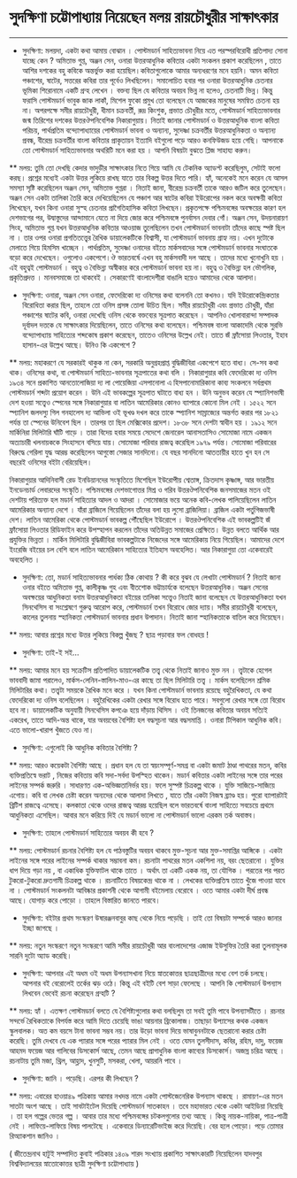 ﻿# সুদক্ষিণা চট্টোপাধ্যায় নিয়েছেন মলয় রায়চৌধুরীর সাক্ষাৎকার
-----------------

* সুদক্ষিণা: মলয়দা, একটা কথা আমায় বোঝান । পোস্টমডার্ন সাহিত্যভাবনা নিয়ে এত পরস্পরবিরোধী প্রতিপাদ্য সোনা যাচ্ছে কেন ? অমিতাভ গুপ্ত, অঞ্জন সেন, ওনারা উত্তরআধুনিক কবিতার একটা সংকলন প্রকাশ করেছিলেন , তাতে আশির দশকের বহু কবিকে অন্তর্ভুক্ত করা হয়েছিল।কবিতাগুলোকে আমার অন্যধরণের মনে হয়নি। অমন কবিতা পঞ্চাশের, ষাটের, সত্তরের কবিরা তার পূর্বেও লিখছিলেন। সমালোচিত হবার পর ওনারা উত্তরআধুনিক চেতনার ভূমিকা শিরোনামে একটি গ্রন্হ লেখেন । বক্তব্য ছিল যে কবিতার অবয়ব ভিন্ন না হলেও, চেতনাটি ভিন্ন। কিন্তু ফরাসি পোস্টমডার্ন ভাবুক জাক লাকাঁ, মিশেল ফুকো প্রমুখ তো বলেছেন যে আজকের মানুষের সমন্বিত চেতনা হয় না। অপরপক্ষে সমীর রায়চৌধুরী, ধীমান চক্রবর্তী, রুদ্র কিংশুক, প্রভাত চৌধুরীর মতে, পোস্টমডার্ন সাহিত্যভাবনার জন্ম তিরিশের দশকের উত্তরঔপনিবেশিক নিকারাগুয়ায়। নিতাই জানার পোস্টমডার্ন ও উত্তরআধুনিক বাংলা কবিতা পরিচয়, পার্থপ্রতিম বন্দ্যোপাধ্যায়ের পোস্টমডার্ন ভাবনা ও অন্যান্য, সুদেষ্ণা চক্রবর্তীর উত্তরআধুনিকতা ও অন্যান্য প্রবন্ধ, বীরেন্দ্র চক্রবর্তীর বাংলা কবিতার প্রাকৃতায়ন ইত্যাদি বইগুলো পড়ে আরও কনফিউজড হয়ে গেছি। আপনাকে তো পোস্টমডার্ন সাহিত্যভাবনার অথরিটি মনে করা হয় । আপনি বিষয়টা বুঝতে প্লিজ সাহায্য করুন।

**  মলয়: তুমি তো দেখছি কেদার ভাদুড়ীর সাক্ষাৎকার নিতে গিয়ে আমি যে টেকনিক অ্যাডপ্ট করেছিলুম, সেটাই ফলো করছ। প্রশ্নের মধ্যেই একটা উত্তর লুকিয়ে রাখছ যাতে তার বিকল্প উত্তর দিতে পারি। হ্যাঁ, অনেকেই মনে করেন যে আসল সমস্যা সৃষ্টি করেছিলেন অঞ্জন সেন, অমিতাভ গুপ্তরা । নিতাই জানা, বীরেন্দ্র চক্রবর্তী তাকে আরও জটিল করে তুলেছেন। অঞ্জন সেন একটা তালিকা তৈরি করে দেখিয়েছিলেন যে পঞ্চাশ আর ষাটের কবিরা ইউরোপের নকল করে অবক্ষয়ী কবিতা লিখেছেন, যখন কিনা ওনারা সুস্হ চেতনার প্রাগৈতিহাসিক কবিতা লিখছেন। প্রকৃতপক্ষে পশ্চিমবঙ্গের অবক্ষয়ের কারণ হল দেশভাগের পর, উদ্বাস্তুদের আন্দামানে যেতে না দিয়ে জোর করে পশ্চিমবঙ্গে পুনর্বাসন দেবার গোঁ। অঞ্জন সেন, উদয়নারায়ণ সিংহ, অমিতাভ গুপ্ত যখন উত্তরআধুনিক কবিতার আওয়াজ তুলেছিলেন তখন পোস্টমডার্ন ভাবনাটা তাঁদের কাছে স্পষ্ট ছিল না । তার ওপর ওনারা প্রগতিতত্ত্বের রৈখিক ডায়ালেকটিকে বিশ্বাসী, যা পোস্টমডার্ন ভাবনায় গ্রাহ্য নয়। এখন দুটোকে মেলাতে গিয়ে হিমসিম খাচ্ছেন । পার্থপ্রতিম, সুদেষ্ণা ওনাদের বইতে মার্কসবাদের সঙ্গে পোস্টমডার্ন ভাবনার সংঘাতকে বড়ো করে দেখেছেন। ওগুলোও একপেশে।ঔ ভারতবর্ষে এখন বহু মার্কসবাদী দল আছে । তাদের মধ্যে খুনোখুনি হয় । এই বহুত্বই পোস্টমডার্ন । বহুত্ব ও বৈভিন্ন্য অস্বীকার করে পোস্টমডার্ন ভাবনা হয় না। বহুত্ব ও বৈভিন্ন্য হল ভৌগলিক, প্রকৃতিপ্রদত্ত । মানবসমাজে তা থাকবেই । সেকারণেই বাংলাদেশীরা বাঙালি হয়েও আমাদের থেকে আলাদা।

* সুদক্ষিণা: ওনারা, অঞ্জন সেন ওনারা, ফেদেরিকো দ্য ওনিসের কথা বলেননি তো কখনও। যদি ইউরোকেন্দ্রিকতার বিরোধিতা করার ছিল, তাহলে তো ওনিস প্রসঙ্গ তোলা উচিত ছিল। সমীর রায়চৌধুরী এবং প্রভাত চৌধুরী, যাঁরা পঞ্চাশের ষাটের কবি, ওনারা দেখেছি ওনিস থেকে বক্তব্যের সূত্রপাত করেছেন । আপনিও খোলাবারান্দা সম্পাদক দূর্বাদল দত্তকে যে সাক্ষাৎকার দিয়েছিলেন, তাতে ওনিসের কথা বলেছেন। পশ্চিমবঙ্গ বাংলা আকাদেমি থেকে সুরভি বন্দ্যোপাধ্যায় সাহিত্যের শব্দকোষ প্রকাশ করেছেন, তাতেও ওনিসের উল্লেখ নেই। তাতে জঁ ফ্রাঁসোয়া লিওতার, ইহাব হাসান-এর উল্লেখ আছে। উনিও কি একপেশে ?

**  মলয়: মহাকরণে যে সরকারই থাকুক না কেন, সরকারি অনুগ্রহপ্রাপ্ত বুদ্ধিজীবিরা একপেশে হতে বাধ্য। সে-সব কথা থাক। ওনিসের কথা, বা পোস্টমডার্ন সাহিত্য-ভাবনার সূত্রপাতের কথা বলি । নিকারাগুয়ার কবি ফেদেরিকো দ্য ওনিস ১৯৩৪ সনে প্রকাশিত আনতোলোজিয়া দ্য লা পোয়েজিয়া এসপানোলা এ হিসপানোমারিকানা কাব্য সংকলনে সর্বপ্রথম পোস্টমডার্ন শব্দটা প্রয়োগ করেন । উনি এই ভাবকল্পের সূত্রপাত ঘটাতে বাধ্য হন । উনি অনুভব করেন যে স্প্যানিশভাষী দেশ হওয়া সত্ত্বেও স্পেনের সঙ্গে নিকারাগুয়ার বা লাতিন আমেরিকার কোনও ব্যাপারে কোনো মিল নেই । ১৫২২ সনে স্প্যানিশ জলদস্যু গিল গনহালেস দ্য আভিলা ওই ভূখণ্ড দখল করে তাকে স্প্যানিশ সাম্রাজ্যের অন্তর্গত করার পর ১৮২১ পর্যন্ত তা স্পেনের উনিবেশ ছিল । তারপর তা ছিল মেক্সিকোর প্রদেশ। ১৮৩৮ সনে দেশটা স্বাধীন হয় । ১৯১২ সনে মার্কিনিরা মিলিটারি ঘাঁটি গাড়ে । তারা বিদেয় হবার সময়ে সেদেশে জেনারেল আনাসতাসিও সোমোজা নামে একজন অত্যাচারী খলনায়ককে সিংহাসনে বসিয়ে যায়। সোমোজা পরিবার রাজত্ব করেছিল ১৯৭৯ পর্যন্ত। সোমোজা পরিবারের বিরুদ্ধে গেরিলা যুদ্ধ আরম্ভ করেছিলেন আগুস্তো সেজার সানদিনো। যে বছর সানদিনো আততায়ীর হাতে খুন হন সে বছরেই ওনিসের বইটা বেরিয়েছিল।

নিকারাগুয়ার আদিনিবাসী রেড ইনডিয়ানদের সংস্কৃতিতে মিশেছিল ইউরোপীয় শ্বেতাঙ্গ, ক্রিতদাস কৃষ্ণাঙ্গ, আর ভারতীয় ইনডেনচার্ড লেবারদের সংস্কৃতি। পশ্চিমবঙ্গের দেশভাগোত্তর মিশ্র ও গরিব উত্তরঔপনিবেশিক জনসমাজের মতন ওই দেশটায় পরিত্যক্ত হল মডার্ন সাহিত্যার আদল ও আদরা । সোমোজার ভয়ে অনেক কবি-লেখক পালিয়েছিলেন লাতিন আমেরিকার অন্যান্য দেশে । যাঁরা ব্রাজিলে গিয়েছিলেন তাঁদের বলা হয় লুসো ব্রাজিলিয়া। ব্রাজিল একটা পর্তুগিজভাষী দেশ। লাতিন আমেরিকা থেকে পোস্টমডার্ন ভাবকল্প পৌঁছেছিল ইউরোপে । উত্তরঔপনিবেশিক এই ভাবকল্পটিই জঁ ফ্রাঁসোয়া লিওতার রিডিফাইন করে উপস্হাপন করলেন তাঁদের অতিউন্নত সমাজের প্রেক্ষিতে। উন্নত বলতে আর্থিক আর প্রযুক্তির ভিন্নতা । মার্কিন মিলিটারি বুদ্ধিজীবিরা ভাবকল্পটাকে নিজেদের সঙ্গে আমেরিকায় নিয়ে গিয়েছিল। আমাদের দেশে ইংরেজি বইয়ের চল বেশি বলে লাতিন আমেরিকান সাহিত্যের ইতিহাস অবহেলিত। আর নিকারাগুয়া তো একেবারেই অবহেলিত ।

* সুদক্ষিণা: তো, মডার্ন সাহিত্যভাবনার পার্ধক্য ঠিক কোথায় ? কী করে বুঝব যে লেখাটা পোস্টমডার্ন ? নিতাই জানা ওনার বইতে অমিতাভ গুপ্ত, কালীকৃষ্ণ গুহ এবং বীতশোক ভট্টাচার্যকে বলেছেন উত্তরআধুনিক। অঞ্জন সেনের অবক্ষয়ের আধুনিকতা বনাম উত্তরআধুনিকতা বইয়ের তালিকা সত্ত্বেও নিতাই জানা বলেছেন যে উত্তরআধুনিকতা যখন সিনথেসিস বা সংশ্লেষণে গুরুত্ব আরোপ করে, পোস্টমডার্ন তখন বিরোধে জোর দ্যায়। সমীর রায়চৌধুরী বলেছেন, কালের তুলনায় স্হানিকতা পোস্টমডার্ন ভাবনার প্রধান উপাদান। নিতাই জানা স্হানিকতাকে বাতিল করে দিয়েছেন।

**  মলয়: আবার প্রশ্নের মধ্যে উত্তর লুকিয়ে বিকল্প খুঁজছ ? ছাত্র পড়াবার ফল বোধহয় !

* সুদক্ষিণা: তাই-ই সই…

**  মলয়: আমার মনে হয় সক্রেটিস প্রতিপাদিত ডায়ালেকটিক তত্ত্ব থেকে নিতাই জানাও মুক্ত নন । ত্ত্বটাকে হেগেল ভাববাদী জামা পরালেও, মার্কস-লেনিন-স্তালিন-মাও-এর কাছে তা ছিল মিলিটারি তত্ত্ব । মার্কস বলেছিলেন শ্রমিক মিলিটারির কথা। তত্ত্বটা সময়কে রৈখিক মনে করে । যখন কিনা পোস্টমডার্ন ভাবনায় রয়েছে বহুরৈখিকতা, যে কথা ফেদেরিকো দ্য ওনিস বলেছিলেন । বহুরৈখিকের একটা রেখার সঙ্গে বিরোধ হতে পারে। সবগুলো রেখার সঙ্গে তো বিরোধ হবে না। ডায়ালেকটিক অনুযায়ী সিনথেসিস কপঞে হয়ে দাঁড়ায় থিসিস । ওই তিনজনের কবিতার অবয়ব সত্যিই একরেখ, তাতে আদি-অন্ত থাকে, যার অবয়বের বৈশিষ্ট্য হল বদ্ধসূচনা আর বদ্ধসমাপ্তি । ওনারা টিপিকাল আধুনিক কবি। এতে ভালো-খারাপ খুঁজতে যেও না।

* সুদক্ষিণা: এগুলোই কি আধুনিক কবিতার বৈশিষ্ট্য ?

**  মলয়: আরও কয়েকটা বৈশিষ্ট্য আছে । প্রধান হল যে তা স্বয়ংসম্পূর্ণ-সমগ্র বা একটা জমাট ঠাণ্ডা পাথরের মতন, কবির ব্যক্তিপ্রতিস্বে ভরাট , নিজের কবিতায় কবি সদা-সর্বদা উপস্হিত থাকেন। মডার্ন কবিতার একটা লাইনের সঙ্গে তার পরের লাইনের সম্পর্ক জরুরি । সাধারণত এক-অভিজ্ঞতানির্ভর হয়। ফলে সুস্পষ্ট চিত্রকল্প থাকে । যুক্তি সাজিয়ে-সাজিয়ে এগোয়। কবি বা লেখক চেষ্টা করেন অন্যদের থেকে আলাদা লিখতে , যাতে তাঁর একটা নিজস্ব ব্র্যাণ্ড হয়। পুরো ব্যাপারটাই ব্রিটিশ রাজত্বে এসেছে। কলকাতা থেকে ওদের রাজত্ব আরম্ভ হয়েছিল বলে ভারতবর্ষে বাংলা সাহিত্যে সবচেয়ে প্রথমে আধুনিকতা এসেছিল। আবার মনে করিয়ে দিই যে মডার্ন ভালো না পোস্টমডার্ন ভালো এরকম তর্ক অবাস্তব।

* সুদক্ষিণা: তাহলে পোস্টমডার্ন সাহিত্যের অবয়ব কী হবে ?

**  মলয়: পোস্টমডার্ন রচনার বৈশিষ্ট্য হল যে পাঠবস্তুটির অবয়ব থাকবে মুক্ত-সূচনা আর মুক্ত-সমাপ্তির আঙ্গিকে । একটা লাইনের সঙ্গে পরের লাইনের সম্পর্ক থাকার সম্ভাবনা কম। রচনাটা পাথরের মতন একশিলা নয়, বরং ছেতরানো । যুক্তির ধাপ দিয়ে গড়া নয় , বা একাধিক যুক্তিফাটল থাকে তাতে । অর্থাৎ তা একটি একক নয়, তা যৌগিক । পরতের পর পরত টুকরো-টুকরো দ্রুতগামী চিত্রকল্প থাকে । রচনাটিতে বিষয়কেন্দ্র থাকে না । লেখকের ব্যক্তিপ্রতিস্ব তাতে খুঁজে পাওয়া যাবে না । পোস্টমডার্ন সংকলনটা আবিষ্কার প্রকাশনী থেকে আগামী বইমেলায় বেরোবে । ওতে আমার একটা দীর্ঘ প্রবন্ধ আছে। যোগাড় করে পোড়ো । তাহলে বিস্তারিত জানতে পারবে।

* সুদক্ষিণা: বইটার প্রথম সংস্করণ উষারঞ্জনবাবুর কাছ থেকে নিয়ে পড়েছি । তাই তো বিষয়টা সম্পর্কে আরও জানার ইচ্ছা জাগছে ।

**  মলয়: নতুন সংস্করণে নতুন সংস্করণে আমি সমীর রায়চৌধুরী আর বাংলাদেশের এজাজ ইউসুফির তৈরি করা তুলনামূলক সারনি দুটো অ্যাড করেছি।

* সুদক্ষিণা: আপনার এই অধম ওই অধম উপন্যাসখানা নিয়ে স্নাতকোত্তর ছাত্রছাত্রীদের মধ্যে বেশ তর্ক চলছে। আপনার বই বেরোলেই তর্কের ঝড় ওঠে। কিন্তু এই বইটি বেশ সাড়া ফেলেছে । আপনি কি পোস্টমডার্ন উপন্যাস লিখবেন ভেবেই রচনা করেছেন গ্রন্হটি ?

**  মলয়: হ্যাঁ । এতক্ষণ পোস্টমডার্ন বলতে যে বৈশিষ্ট্যগুলোর কথা বলছিলুম তা সবই তুমি পাবে উপন্যাসটীতে । রচনার সন্দর্ভে রৈখিকতাকে বিপর্যস্ত করে আমি দিতে চেয়েছি ভাঙা আয়নার ব্রিকোলাজ। তাছাড়া উপ্যাসের কথক একজন স্কুলবালক। অত কম বয়সে টানা ভাবনা সম্ভব নয়। তার উড়ো ভাবনা দিয়ে ভাষাবুননটাকে ছেতরানো করার চেষ্টা করেছি। তুমি দেখবে যে এক প্যারার সঙ্গে পরের প্যারার মিল নেই । ওতে যেমন তুলসীদাস, কবির, রহিম, দাদু, ফয়েজ আহমদ ফয়েজ আর গালিবের ডিসকোর্স আছে, তেমন আছে প্রাগাধুনিক বাংলা কাব্যের ডিসকোর্স। অজস্র চরিত্র আছে । রচনাটায় তুমি মজা, থ্রিল, আহ্লাদ, খুনসুটি, মসকরা, খেলা, আয়রনি পাবে ।

* সুদক্ষিণা: জানি । পড়েছি। এরপর কী লিখছেন ?

**  মলয়: এবারের হাওয়া৪৯ পত্রিকায় আমার নখদন্ত নামে একটা পোস্টজেনেরিক উপন্যাস থাকছে । রামায়ণ-এর মতন সাতটা অংশ আছে । তাই সাবটাইটেল দিয়েছি পোস্টমডার্ন সাতকাহন । তবে মহাভারত থেকে একটা আইডিয়া নিয়েছি । তা হল গল্পের ভেতর গল্প । আবার তার মধ্যে পশ্চিমবঙ্গের চটকলগুলোর তথ্য আছে । কিন্তু নায়ক-নায়িকা, পাত্র-পাত্রী নেই । লাফিয়ে-লাফিয়ে বিষয় পালটেছে । একেবারে ডিন্যারেটিভাইজ করে দিয়েছি। বের হলে পোড়ো। পড়ে তোমার রিঅ্যাকশান জানিও ।

( জীতেন্দ্রনাথ হাটুই সম্পাদিত কুবাই পত্রিকার ১৪০৯ শারদ সংখ্যায় প্রকাশিত সাক্ষাৎকারটি নিয়েছিলেন যাদবপুর বিশ্ববিদ্যালয়ের স্নাতোকোত্তর ছাত্রী সুদক্ষিণা চট্টোপাধ্যায় )